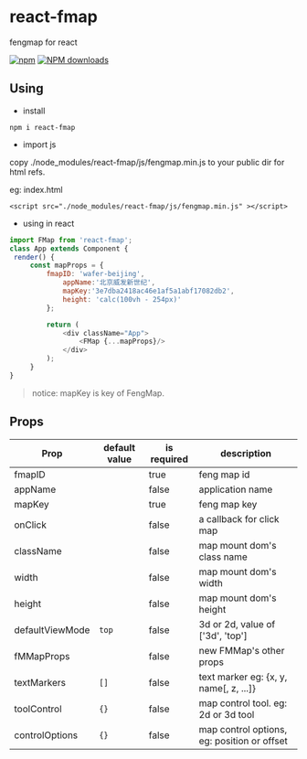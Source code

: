 # react-fmap
fengmap for react

[![npm](https://img.shields.io/npm/v/react-fmap.svg?maxAge=2592000?style=plastic)](https://www.npmjs.com/package/react-fmap)
[![NPM downloads](http://img.shields.io/npm/dm/react-fmap.svg?style=flat-plastic)](https://npmjs.org/package/react-fmap)


## Using

  * install

  `npm i react-fmap`

   * import js

   copy ./node_modules/react-fmap/js/fengmap.min.js to your public dir for html refs.

   eg: index.html

   `<script src="./node_modules/react-fmap/js/fengmap.min.js" ></script>`

   * using in react

   ```js
   import FMap from 'react-fmap';
   class App extends Component {
    render() {
    	const mapProps = {
    		fmapID: 'wafer-beijing',
    			appName:'北京威发新世纪',
    			mapKey:'3e7dba2418ac46e1af5a1abf17082db2',
    			height: 'calc(100vh - 254px)'
    		};

    		return (
    			<div className="App">
    				<FMap {...mapProps}/>
    			</div>
    		);
    	}
   }
   ```

   > notice: mapKey is key of FengMap.

## Props

| Prop | default value  |  is required  | description |
|------|-----|-----|----------------------------------|
|fmapID|     | true | feng map id                     |
|appName|    | false| application name                |
|mapKey|     | true | feng map key                    |
|onClick|    | false | a callback for click map       |
|className|  | false | map mount dom's class name     |
|width|      | false | map mount dom's width          |
|height|     | false | map mount dom's height         |
|defaultViewMode|`top`|false| 3d or 2d, value of ['3d', 'top']|
|fMMapProps| | false |  new FMMap's other props       |
|textMarkers|`[]`| false | text marker eg: {x, y, name[, z, ...]}|
|toolControl|`{}`| false | map control tool. eg: 2d or 3d tool |
|controlOptions|`{}`| false | map control options, eg: position or offset |